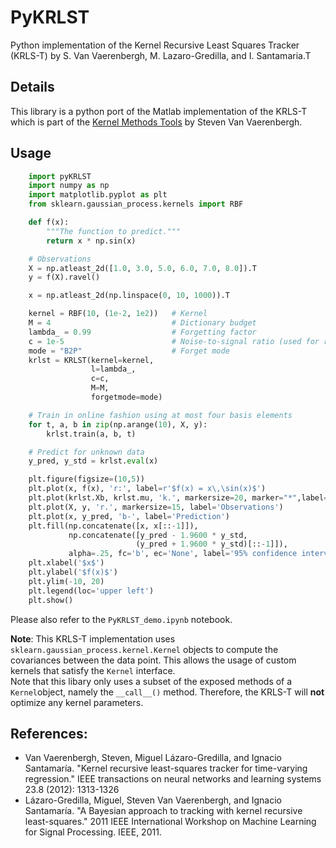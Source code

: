 # PyKRLST
Python implementation of the Kernel Recursive Least Squares Tracker (KRLS-T) by S. Van Vaerenbergh, M. Lazaro-Gredilla, and I. Santamaria.T

## Details
This library is a python port of the Matlab implementation of the KRLS-T which is part of the [Kernel Methods Tools](https://github.com/steven2358/kmbox) by Steven Van Vaerenbergh.

## Usage

```python
    import pyKRLST
    import numpy as np
    import matplotlib.pyplot as plt
    from sklearn.gaussian_process.kernels import RBF

    def f(x):
        """The function to predict."""
        return x * np.sin(x)

    # Observations
    X = np.atleast_2d([1.0, 3.0, 5.0, 6.0, 7.0, 8.0]).T
    y = f(X).ravel()

    x = np.atleast_2d(np.linspace(0, 10, 1000)).T

    kernel = RBF(10, (1e-2, 1e2))   # Kernel    
    M = 4                           # Dictionary budget
    lambda_ = 0.99                  # Forgetting factor
    c = 1e-5                        # Noise-to-signal ratio (used for regulariation)
    mode = "B2P"                    # Forget mode
    krlst = KRLST(kernel=kernel,
                  l=lambda_, 
                  c=c,
                  M=M,
                  forgetmode=mode)

    # Train in online fashion using at most four basis elements
    for t, a, b in zip(np.arange(10), X, y):
        krlst.train(a, b, t)

    # Predict for unknown data
    y_pred, y_std = krlst.eval(x)

    plt.figure(figsize=(10,5))
    plt.plot(x, f(x), 'r:', label=r'$f(x) = x\,\sin(x)$')
    plt.plot(krlst.Xb, krlst.mu, 'k.', markersize=20, marker="*",label="Dictionary Elements")
    plt.plot(X, y, 'r.', markersize=15, label='Observations')
    plt.plot(x, y_pred, 'b-', label='Prediction')
    plt.fill(np.concatenate([x, x[::-1]]),
             np.concatenate([y_pred - 1.9600 * y_std,
                            (y_pred + 1.9600 * y_std)[::-1]]),
             alpha=.25, fc='b', ec='None', label='95% confidence interval')
    plt.xlabel('$x$')
    plt.ylabel('$f(x)$')
    plt.ylim(-10, 20)
    plt.legend(loc='upper left')
    plt.show()

```

Please also refer to the `PyKRLST_demo.ipynb` notebook.

**Note**: This KRLS-T implementation uses `sklearn.gaussian_process.kernel.Kernel` objects to compute the covariances between the data point. This allows the usage of custom kernels that satisfy the `Kernel` interface.  
Note that this libary only uses a subset of the exposed methods of a `Kernel`object, namely the `__call__()` method. Therefore, the KRLS-T will **not** optimize any kernel parameters.

## References:
- Van Vaerenbergh, Steven, Miguel Lázaro-Gredilla, and Ignacio Santamaría. "Kernel recursive least-squares tracker for time-varying regression." IEEE transactions on neural networks and learning systems 23.8 (2012): 1313-1326
- Lázaro-Gredilla, Miguel, Steven Van Vaerenbergh, and Ignacio Santamaría. "A Bayesian approach to tracking with kernel recursive least-squares." 2011 IEEE International Workshop on Machine Learning for Signal Processing. IEEE, 2011.
